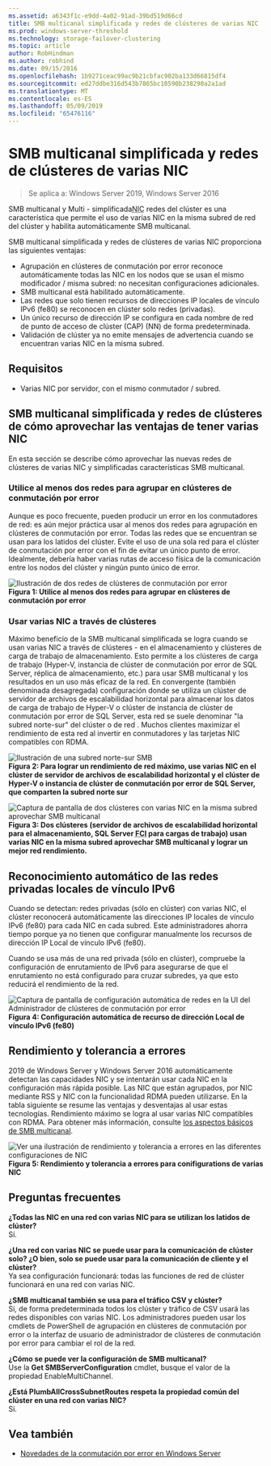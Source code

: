 ```yaml
---
ms.assetid: a6343f1c-e9dd-4a02-91ad-39bd519d66cd
title: SMB multicanal simplificada y redes de clústeres de varias NIC
ms.prod: windows-server-threshold
ms.technology: storage-failover-clustering
ms.topic: article
author: RobHindman
ms.author: robhind
ms.date: 09/15/2016
ms.openlocfilehash: 1b9271ceac99ac9b21cbfac902ba133d66815df4
ms.sourcegitcommit: ed27ddbe316d543b7865bc10590b238290a2a1ad
ms.translationtype: MT
ms.contentlocale: es-ES
ms.lasthandoff: 05/09/2019
ms.locfileid: "65476116"
---
```

# <a name="simplified-smb-multichannel-and-multi-nic-cluster-networks"></a>SMB multicanal simplificada y redes de clústeres de varias NIC

> Se aplica a: Windows Server 2019, Windows Server 2016

SMB multicanal y Multi - simplificada<abbr title="tarjeta de interfaz de red">NIC</abbr> redes del clúster es una característica que permite el uso de varias NIC en la misma subred de red del clúster y habilita automáticamente SMB multicanal.

SMB multicanal simplificada y redes de clústeres de varias NIC proporciona las siguientes ventajas:  
- Agrupación en clústeres de conmutación por error reconoce automáticamente todas las NIC en los nodos que se usan el mismo modificador / misma subred: no necesitan configuraciones adicionales.  
- SMB multicanal está habilitado automáticamente.  
- Las redes que solo tienen recursos de direcciones IP locales de vínculo IPv6 (fe80) se reconocen en clúster solo redes (privadas).  
- Un único recurso de dirección IP se configura en cada nombre de red de punto de acceso de clúster (CAP) (NN) de forma predeterminada.  
- Validación de clúster ya no emite mensajes de advertencia cuando se encuentran varias NIC en la misma subred.  

## <a name="requirements"></a>Requisitos  
-   Varias NIC por servidor, con el mismo conmutador / subred.  

## <a name="how-to-take-advantage-of-multi-nic-clusters-networks-and-simplified-smb-multichannel"></a>SMB multicanal simplificada y redes de clústeres de cómo aprovechar las ventajas de tener varias NIC  
En esta sección se describe cómo aprovechar las nuevas redes de clústeres de varias NIC y simplificadas características SMB multicanal.  

### <a name="use-at-least-two-networks-for-failover-clustering"></a>Utilice al menos dos redes para agrupar en clústeres de conmutación por error   
Aunque es poco frecuente, pueden producir un error en los conmutadores de red: es aún mejor práctica usar al menos dos redes para agrupación en clústeres de conmutación por error. Todas las redes que se encuentran se usan para los latidos del clúster. Evite el uso de una sola red para el clúster de conmutación por error con el fin de evitar un único punto de error. Idealmente, debería haber varias rutas de acceso física de la comunicación entre los nodos del clúster y ningún punto único de error.  

![Ilustración de dos redes de clústeres de conmutación por error](media/Simplified-SMB-Multichannel-and-Multi-NIC-Cluster-Networks/Clustering_MulitNIC_Fig1.png)  
**Figura 1: Utilice al menos dos redes para agrupar en clústeres de conmutación por error**  

### <a name="use-multiple-nics-across-clusters"></a>Usar varias NIC a través de clústeres  

Máximo beneficio de la SMB multicanal simplificada se logra cuando se usan varias NIC a través de clústeres - en el almacenamiento y clústeres de carga de trabajo de almacenamiento. Esto permite a los clústeres de carga de trabajo (Hyper-V, instancia de clúster de conmutación por error de SQL Server, réplica de almacenamiento, etc.) para usar SMB multicanal y los resultados en un uso más eficaz de la red. En convergente (también denominada desagregada) configuración donde se utiliza un clúster de servidor de archivos de escalabilidad horizontal para almacenar los datos de carga de trabajo de Hyper-V o clúster de instancia de clúster de conmutación por error de SQL Server, esta red se suele denominar "la subred norte-sur" del clúster o de red . Muchos clientes maximizar el rendimiento de esta red al invertir en conmutadores y las tarjetas NIC compatibles con RDMA.  

![Ilustración de una subred norte-sur SMB](media/Simplified-SMB-Multichannel-and-Multi-NIC-Cluster-Networks/Clustering_MulitNIC_Fig2.png)  
**Figura 2: Para lograr un rendimiento de red máximo, use varias NIC en el clúster de servidor de archivos de escalabilidad horizontal y el clúster de Hyper-V o instancia de clúster de conmutación por error de SQL Server, que comparten la subred norte sur**  

![Captura de pantalla de dos clústeres con varias NIC en la misma subred aprovechar SMB multicanal](media/Simplified-SMB-Multichannel-and-Multi-NIC-Cluster-Networks/Clustering_MulitNIC_Fig3.png)  
**Figura 3: Dos clústeres (servidor de archivos de escalabilidad horizontal para el almacenamiento, SQL Server <abbr title="instancia de agrupación en clústeres de conmutación por error">FCI</abbr> para cargas de trabajo) usan varias NIC en la misma subred aprovechar SMB multicanal y lograr un mejor red rendimiento.** 

## <a name="automatic-recognition-of-ipv6-link-local-private-networks"></a>Reconocimiento automático de las redes privadas locales de vínculo IPv6  
Cuando se detectan: redes privadas (sólo en clúster) con varias NIC, el clúster reconocerá automáticamente las direcciones IP locales de vínculo IPv6 (fe80) para cada NIC en cada subred. Este administradores ahorra tiempo porque ya no tienen que configurar manualmente los recursos de dirección IP Local de vínculo IPv6 (fe80).  

Cuando se usa más de una red privada (sólo en clúster), compruebe la configuración de enrutamiento de IPv6 para asegurarse de que el enrutamiento no está configurado para cruzar subredes, ya que esto reducirá el rendimiento de la red.  

![Captura de pantalla de configuración automática de redes en la UI del Administrador de clústeres de conmutación por error](media/Simplified-SMB-Multichannel-and-Multi-NIC-Cluster-Networks/Clustering_MulitNIC_Fig4.png)  
**Figura 4: Configuración automática de recurso de dirección Local de vínculo IPv6 (fe80)**  

## <a name="throughput-and-fault-tolerance"></a>Rendimiento y tolerancia a errores  
2019 de Windows Server y Windows Server 2016 automáticamente detectan las capacidades NIC y se intentarán usar cada NIC en la configuración más rápida posible. Las NIC que están agrupados, por NIC mediante RSS y NIC con la funcionalidad RDMA pueden utilizarse. En la tabla siguiente se resume las ventajas y desventajas al usar estas tecnologías. Rendimiento máximo se logra al usar varias NIC compatibles con RDMA. Para obtener más información, consulte [los aspectos básicos de SMB multicanal](https://blogs.technet.microsoft.com/josebda/2012/06/28/the-basics-of-smb-multichannel-a-feature-of-windows-server-2012-and-smb-3-0/).

![Ver una ilustración de rendimiento y tolerancia a errores en las diferentes configuraciones de NIC](media/Simplified-SMB-Multichannel-and-Multi-NIC-Cluster-Networks/Clustering_MulitNIC_Fig5.png)  
**Figura 5: Rendimiento y tolerancia a errores para conifigurations de varias NIC**   

## <a name="frequently-asked-questions"></a>Preguntas frecuentes  
**¿Todas las NIC en una red con varias NIC para se utilizan los latidos de clúster?**  
    Sí.  

**¿Una red con varias NIC se puede usar para la comunicación de clúster solo? ¿O bien, solo se puede usar para la comunicación de cliente y el clúster?**  
    Ya sea configuración funcionará: todas las funciones de red de clúster funcionará en una red con varias NIC.  

**¿SMB multicanal también se usa para el tráfico CSV y clúster?**  
    Sí, de forma predeterminada todos los clúster y tráfico de CSV usará las redes disponibles con varias NIC. Los administradores pueden usar los cmdlets de PowerShell de agrupación en clústeres de conmutación por error o la interfaz de usuario de administrador de clústeres de conmutación por error para cambiar el rol de la red.  

**¿Cómo se puede ver la configuración de SMB multicanal?**  
    Use la **Get SMBServerConfiguration** cmdlet, busque el valor de la propiedad EnableMultiChannel.  

**¿Está PlumbAllCrossSubnetRoutes respeta la propiedad común del clúster en una red con varias NIC?**  
     Sí.  

## <a name="see-also"></a>Vea también  
- [Novedades de la conmutación por error en Windows Server](whats-new-in-failover-clustering.md)  
